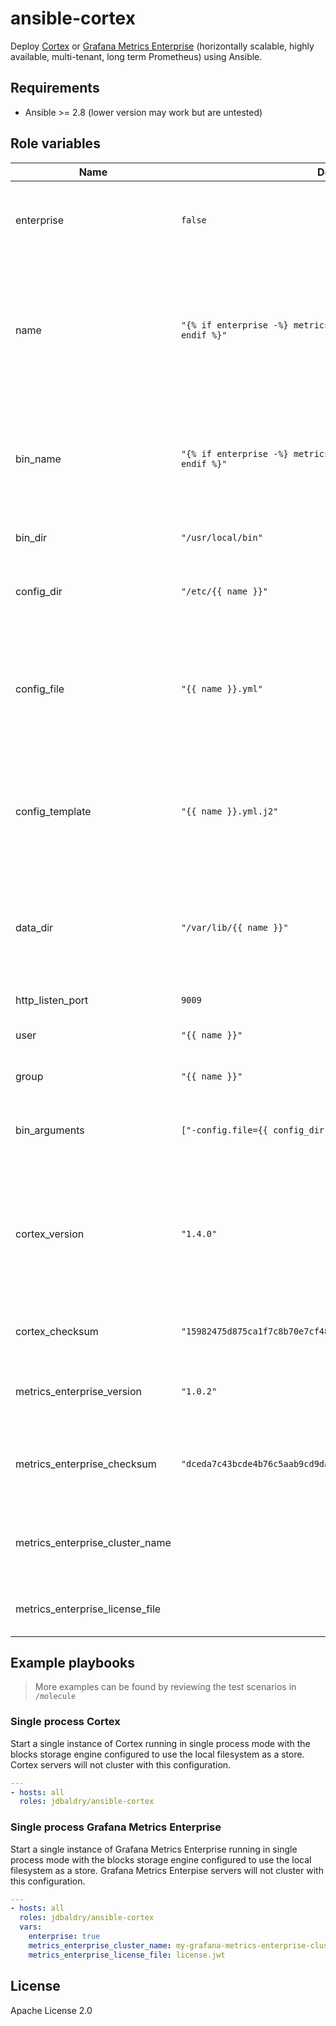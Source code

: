 # ansible-cortex

Deploy [Cortex](https://github.com/cortexproject/cortex) or [Grafana Metrics Enterprise](https://grafana.com/products/metrics-enterprise/) (horizontally scalable, highly available, multi-tenant, long term Prometheus) using Ansible.

## Requirements

- Ansible >= 2.8 (lower version may work but are untested)

## Role variables

| Name | Default value | Description |
| ---- | ------------- | ----------- |
| enterprise | `false` | Set to `true` to deploy Grafana Metrics Enterprise instead of Cortex. |
| name | `"{% if enterprise -%} metrics-enterprise {%- else -%} cortex {%- endif %}"` | Name of the service, used to interpolate file names, service names, etc.. `name` is parameterized for use with different targets like `compactor`. |
| bin\_name | `"{% if enterprise -%} metrics-enterprise {%- else -%} cortex {%- endif %}"` | Name of the binary on the remote system. Parameterized so that multiple services on a single host can use the same binary. |
| bin\_dir | `"/usr/local/bin"` | Directory in which to install the binary. |
| config\_dir | `"/etc/{{ name }}"` | Directory in which configuration files are stored. |
| config\_file | `"{{ name }}.yml"` | Name of the configuration file. Combined with `config\_dir` for the absolute path to the servers configuration file. |
| config\_template | `"{{ name }}.yml.j2"` | Name of the local template file used for templating the Cortex/Grafana Metrics Enterprise configuration file. |
| data\_dir | `"/var/lib/{{ name }}"` | Directory used as the users home directory and where server files (like the write-ahead log) are stored by default. |
| http\_listen\_port | `9009` | Server HTTP port. |
| user | `"{{ name }}"` | Name for the user running the server. |
| group | `"{{ name }}"` | Name for the group running the server. |
| bin\_arguments | `["-config.file={{ config_dir }}/{{ config_file }}"]` | List of command line arguments passed to the binary. |
| cortex\_version | `"1.4.0"` | Cortex version without leading 'v'. If "latest" is used, the playbook will download the latest. Using "latest" is not recommended for production use. |
| cortex\_checksum | `"15982475d875ca1f7c8b70e7cf48b0c5ad850d7eb73f8789c0a60bf57effac57"` | SHA256 checksum for the Cortex binary. |
| metrics\_enterprise\_version | `"1.0.2"` | Grafana Metrics Enterprise version without a leading 'v'. |
| metrics\_enterprise\_checksum | `"dceda7c43bcde4b76c5aab9cd9da1db7aa01df5f99dec2bdfcceaf49ecafb708"` | SHA256 checksum for the Grafana Metrics Enterprise binary. |
| metrics\_enterprise\_cluster\_name | | Name of the cluster configured in the Grafana Labs issued license file. |
| metrics\_enterprise\_license_file | | Name of the Grafana Labs issued license file. |


## Example playbooks

> More examples can be found by reviewing the test scenarios in `/molecule`

### Single process Cortex

Start a single instance of Cortex running in single process mode with the blocks storage engine configured to use the local filesystem as a store. Cortex servers will not cluster with this configuration.

```yaml
---
- hosts: all
  roles: jdbaldry/ansible-cortex
```

### Single process Grafana Metrics Enterprise

Start a single instance of Grafana Metrics Enterprise running in single process mode with the blocks storage engine configured to use the local filesystem as a store.
Grafana Metrics Enterpise servers will not cluster with this configuration.

```yaml
---
- hosts: all
  roles: jdbaldry/ansible-cortex
  vars:
    enterprise: true
    metrics_enterprise_cluster_name: my-grafana-metrics-enterprise-cluster
    metrics_enterprise_license_file: license.jwt
```

## License

Apache License 2.0

